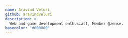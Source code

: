 ```yaml
---
name: Aravind Veluri
github: aravindveluri
description: >
  Web and game development enthusiast, Member @zense. 
basecolor: "#000000"
---
```

